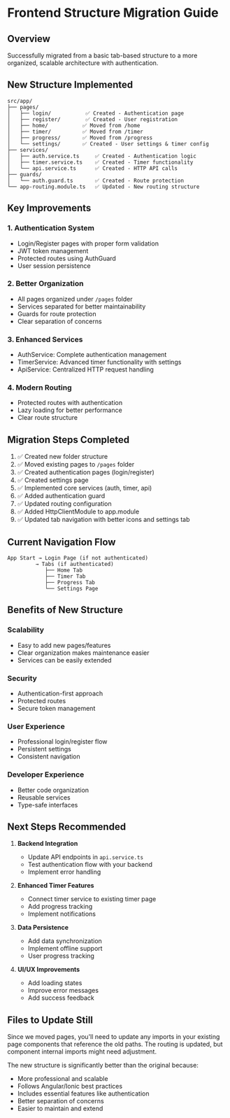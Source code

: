 # Frontend Structure Migration Guide

## Overview

Successfully migrated from a basic tab-based structure to a more organized, scalable architecture with authentication.

## New Structure Implemented

```text
src/app/
├── pages/
│   ├── login/           ✅ Created - Authentication page
│   ├── register/        ✅ Created - User registration
│   ├── home/           ✅ Moved from /home
│   ├── timer/          ✅ Moved from /timer  
│   ├── progress/       ✅ Moved from /progress
│   └── settings/       ✅ Created - User settings & timer config
├── services/
│   ├── auth.service.ts     ✅ Created - Authentication logic
│   ├── timer.service.ts    ✅ Created - Timer functionality
│   └── api.service.ts      ✅ Created - HTTP API calls
├── guards/
│   └── auth.guard.ts       ✅ Created - Route protection
└── app-routing.module.ts   ✅ Updated - New routing structure
```

## Key Improvements

### 1. Authentication System

- Login/Register pages with proper form validation
- JWT token management
- Protected routes using AuthGuard
- User session persistence

### 2. Better Organization

- All pages organized under `/pages` folder
- Services separated for better maintainability
- Guards for route protection
- Clear separation of concerns

### 3. Enhanced Services

- AuthService: Complete authentication management
- TimerService: Advanced timer functionality with settings
- ApiService: Centralized HTTP request handling

### 4. Modern Routing

- Protected routes with authentication
- Lazy loading for better performance
- Clear route structure

## Migration Steps Completed

1. ✅ Created new folder structure
2. ✅ Moved existing pages to `/pages` folder
3. ✅ Created authentication pages (login/register)
4. ✅ Created settings page
5. ✅ Implemented core services (auth, timer, api)
6. ✅ Added authentication guard
7. ✅ Updated routing configuration
8. ✅ Added HttpClientModule to app.module
9. ✅ Updated tab navigation with better icons and settings tab

## Current Navigation Flow

```text
App Start → Login Page (if not authenticated)
         → Tabs (if authenticated)
            ├── Home Tab
            ├── Timer Tab  
            ├── Progress Tab
            └── Settings Page
```

## Benefits of New Structure

### Scalability

- Easy to add new pages/features
- Clear organization makes maintenance easier
- Services can be easily extended

### Security

- Authentication-first approach
- Protected routes
- Secure token management

### User Experience

- Professional login/register flow
- Persistent settings
- Consistent navigation

### Developer Experience

- Better code organization
- Reusable services
- Type-safe interfaces

## Next Steps Recommended

1. **Backend Integration**
   - Update API endpoints in `api.service.ts`
   - Test authentication flow with your backend
   - Implement error handling

2. **Enhanced Timer Features**
   - Connect timer service to existing timer page
   - Add progress tracking
   - Implement notifications

3. **Data Persistence**
   - Add data synchronization
   - Implement offline support
   - User progress tracking

4. **UI/UX Improvements**
   - Add loading states
   - Improve error messages
   - Add success feedback

## Files to Update Still

Since we moved pages, you'll need to update any imports in your existing page components that reference the old paths. The routing is updated, but component internal imports might need adjustment.

The new structure is significantly better than the original because:

- More professional and scalable
- Follows Angular/Ionic best practices
- Includes essential features like authentication
- Better separation of concerns
- Easier to maintain and extend
 